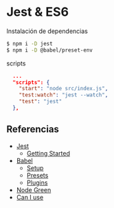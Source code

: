 # Jest & ES6

Instalación de dependencias

```sh
$ npm i -D jest
$ npm i -D @babel/preset-env
```
scripts
```json
  ...
  "scripts": {
    "start": "node src/index.js",
    "test:watch": "jest --watch",
    "test": "jest"
  },
```
## Referencias
* [Jest](https://jestjs.io/)
    * [Getting Started](https://jestjs.io/docs/en/getting-started)
* [Babel](https://babeljs.io/)
    * [Setup](https://babeljs.io/setup)
    * [Presets](https://babeljs.io/docs/en/presets)
    * [Plugins](https://babeljs.io/docs/en/plugins)
* [Node Green](https://node.green/)
* [Can I use](https://caniuse.com/)
